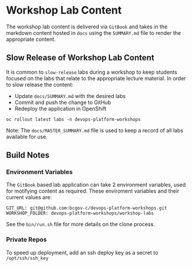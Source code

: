 # Workshop Lab Content
The workshop lab content is delivered via `GitBook` and takes in the markdown content hosted in `docs` using the `SUMMARY.md` file to render the appropriate content. 

## Slow Release of Workshop Lab Content
It is common to `slow-release` labs during a workshop to keep students focused on the labs that relate to the appropriate lecture material. In order to slow release the content: 
- Update `docs/SUMMARY.md` with the desired labs
- Commit and push the change to GitHub
- Redeploy the application in OpenShift

```
oc rollout latest labs -n devops-platform-workshops
```

Note: The `docs/MASTER_SUMMARY.md` file is used to keep a record of all labs available for use. 


## Build Notes

### Environment Variables
The `GitBook` based lab application can take 2 environment variables, used for motifying content as required. These enviroment variables and their current values are: 

```
GIT_URL: git@github.com:bcgov-c/devops-platform-workshops.git
WORKSHOP_FOLDER: devops-platform-workshops/workshop-labs
```

See the `bin/run.sh` file for more details on the clone process. 

### Private Repos
To speed up deployment, add an ssh deploy key as a secret to `/opt/ssh/ssh_key`